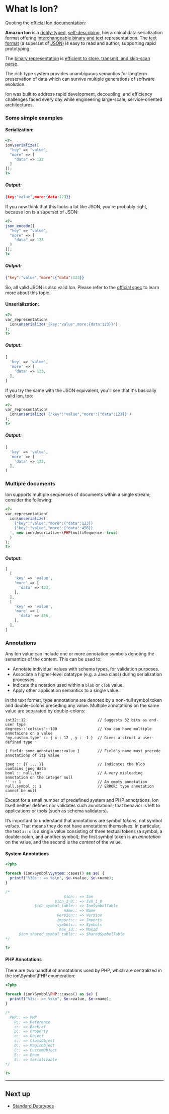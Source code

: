 # What Is Ion?

Quoting the [official Ion documentation](https://amzn.github.io/ion-docs/):

**Amazon Ion** is a [richly-typed](ion/:%20Tutorial/:1.%20Getting%20started#Rich.type.system), [self-describing](ion/:%20Tutorial/:1.%20Getting%20started#Self-describing), hierarchical data serialization format offering [interchangeable binary and text](https://amzn.github.io/ion-docs/guides/why.html#dual-format-interoperability) representations. The [text format](https://amzn.github.io/ion-docs/docs/spec.html) (a superset of [JSON](http://json.org/)) is easy to read and author, supporting rapid prototyping. 

The [binary representation](https://amzn.github.io/ion-docs/docs/binary.html) is [efficient to store, transmit, and skip-scan parse](https://amzn.github.io/ion-docs/guides/why.html#read-optimized-binary-format). 

The rich type system provides unambiguous semantics for longterm preservation of data which can survive multiple generations of software evolution.

Ion was built to address rapid development, decoupling, and efficiency challenges faced every day while engineering large-scale, service-oriented architectures.

### Some simple examples

#### Serialization:

```php
<?=
ion\serialize([
  "key" => "value",
  "more" => [
    "data" => 123
  ]
]);
?>
```

##### Output:

```json
{key:"value",more:{data:123}}
```

If you now think that this looks a lot like JSON, you're probably right, because Ion is a superset of JSON:

```php
<?=
json_encode([
  "key" => "value",
  "more" => [
    "data" => 123
  ]
]);
?>
```

##### Output:

```json
{"key":"value","more":{"data":123}}
```

So, all valid JSON is also valid Ion. Please refer to the [official spec](https://amzn.github.io/ion-docs/docs/spec.html) to learn more about this topic.

#### Unserialization:

```php
<?=
var_representation(
  ion\unserialize('{key:"value",more:{data:123}}')
);
?>
```

##### Output:

```php
[
  'key' => 'value',
  'more' => [
    'data' => 123,
  ],
]
```

If you try the same with the JSON equivalent, you'll see that it's basically valid Ion, too:

```php
<?=
var_representation(
  ion\unserialize('{"key":"value","more":{"data":123}}')
);
?>
```

##### Output:

```php
[
  'key' => 'value',
  'more' => [
    'data' => 123,
  ],
]
```

### Multiple documents

Ion supports multiple sequences of documents within a single stream; consider the following:

```php
<?=
var_representation(
  ion\unserialize('
    {"key":"value","more":{"data":123}}
    {"key":"value","more":{"data":456}}
  ', new ion\Unserializer\PHP(multiSequence: true)
  )
);
?>
```

#### Output:

```php
[
  [
    'key' => 'value',
    'more' => [
      'data' => 123,
    ],
  ],
  [
    'key' => 'value',
    'more' => [
      'data' => 456,
    ],
  ],
]
```

### Annotations

Any Ion value can include one or more annotation symbols denoting the semantics of the content. This can be used to:

- Annotate individual values with schema types, for validation purposes.
- Associate a higher-level datatype (e.g. a Java class) during serialization processes.
- Indicate the notation used within a `blob` or `clob` value.
- Apply other application semantics to a single value.

In the text format, type annotations are denoted by a non-null symbol token and double-colons preceding any value. Multiple annotations on the same value are separated by double-colons:

```
int32::12                                // Suggests 32 bits as end-user type
degrees::'celsius'::100                  // You can have multiple annotaions on a value
'my.custom.type' :: { x : 12 , y : -1 }  // Gives a struct a user-defined type

{ field: some_annotation::value }        // Field's name must precede annotations of its value

jpeg :: {{ ... }}                        // Indicates the blob contains jpeg data
bool :: null.int                         // A very misleading annotation on the integer null
'' :: 1                                  // An empty annotation
null.symbol :: 1                         // ERROR: type annotation cannot be null 
```

Except for a small number of predefined system and PHP annotations, Ion itself neither defines nor validates such annotations; that behavior is left to applications or tools (such as schema validators).

It’s important to understand that annotations are symbol *tokens*, not symbol *values*. That means they do not have annotations themselves. In particular, the text `a::c` is a single value consisting of three textual tokens (a symbol, a double-colon, and another symbol); the first symbol token is an *annotation* on the value, and the second is the *content* of the value.

#### System Annotations

```php
<?php

foreach (ion\Symbol\System::cases() as $e) {
  printf("%30s:: => %s\n", $e->value, $e->name);
}

/*
                          $ion:: => Ion
                      $ion_1_0:: => Ivm_1_0
             $ion_symbol_table:: => IonSymbolTable
                          name:: => Name
                       version:: => Version
                       imports:: => Imports
                       symbols:: => Symbols
                        max_id:: => MaxId
      $ion_shared_symbol_table:: => SharedSymbolTable
*/

?>
```

#### PHP Annotations

There are two handful of annotations used by PHP, which are centralized in the ion\Symbol\PHP enumeration:

```php
<?php

foreach (ion\Symbol\PHP::cases() as $e) {
  printf("%3s:: => %s\n", $e->value, $e->name);
}

/*
  PHP:: => PHP
    R:: => Reference
    r:: => Backref
    p:: => Property
    o:: => Object
    c:: => ClassObject
    O:: => MagicObject
    C:: => CustomObject
    E:: => Enum
    S:: => Serializable
*/

?>
```

---

## Next up

* [Standard Datatypes](ion/:%20Tutorial/:3.%20Standard%20Datatypes)
